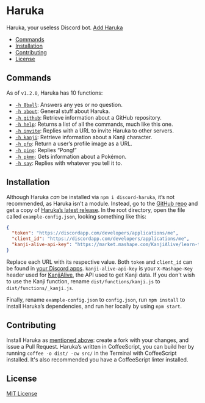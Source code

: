 # Haruka

Haruka, your useless Discord bot. [Add Haruka][add]

- [Commands](#commands)
- [Installation](#installation)
- [Contributing](#contributing)
- [License](#license)


## Commands
As of `v1.2.0`, Haruka has 10 functions:

- [`-h 8ball`][8ball]: Answers any yes or no question.
- [`-h about`][about]: General stuff about Haruka.
- [`-h github`][github]: Retrieve information about a GitHub repository.
- [`-h help`][help]: Returns a list of all the commands, much like this one.
- [`-h invite`][invite]: Replies with a URL to invite Haruka to other servers.
- [`-h kanji`][kanji]: Retrieve information about a Kanji character.
- [`-h pfp`][pfp]: Return a user’s profile image as a URL.
- [`-h ping`][ping]: Replies “Pong!”
- [`-h pkmn`][pkmn]: Gets information about a Pokémon.
- [`-h say`][say]: Replies with whatever you tell it to.

## Installation

Although Haruka _can_ be installed via `npm i discord-haruka`, it’s not recommended, as Haruka isn’t a module. Instead, go to the [GitHub repo][repo] and get a copy of [Haruka’s latest release][releases]. In the root directory, open the file called `example-config.json`, looking something like this:

```json
{
  "token": "https://discordapp.com/developers/applications/me",
  "client_id": "https://discordapp.com/developers/applications/me",
  "kanji-alive-api-key": "https://market.mashape.com/KanjiAlive/learn-to-read-and-write-japanese-kanji"
}
```

Replace each URL with its respective value. Both `token` and `client_id` can be found in [your Discord apps][discord-my-apps]. `kanji-alive-api-key` is your `X-Mashape-Key` header used for [KanjiAlive][kanjialive], the API used to get Kanji data. If you don't wish to use the Kanji function, rename `dist/functions/kanji.js` to `dist/functions/_kanji.js`.

Finally, rename `example-config.json` to `config.json`, run `npm install` to install Haruka’s dependencies, and run her locally by using `npm start`.

## Contributing
Install Haruka as [mentioned above](#installation): create a fork with your changes, and issue a Pull Request. Haruka’s written in CoffeeScript, you can build her by running `coffee -o dist/ -cw src/` in the Terminal with CoffeeScript installed. It's also recommended you have a CoffeeScript linter installed.

## License

[MIT License][license]



<!-- Reference links -->
[kanjialive]: https://market.mashape.com/KanjiAlive/learn-to-read-and-write-japanese-kanji "KanjiAlive API Documentation"
[repo]: https://github.com/MindfulMinun/discord-haruka "MindfulMinun/discord-haruka"
[releases]: https://github.com/MindfulMinun/discord-haruka/releases "Releases · MindfulMinun/discord-haruka"
[discord-my-apps]: https://discordapp.com/developers/applications/me "Discord - My Apps"
[license]: https://github.com/MindfulMinun/discord-haruka/blob/master/LICENSE "discord-haruka/LICENSE"
[add]: https://discordapp.com/oauth2/authorize?client_id=458130019554820127&scope=bot&permissions=125966 "Add Haruka to your Discord server."

<!-- Function links -->
[8ball]:  https://github.com/MindfulMinun/discord-haruka/blob/master/src/functions/8ball.coffee
[about]:  https://github.com/MindfulMinun/discord-haruka/blob/master/src/functions/about.coffee
[github]: https://github.com/MindfulMinun/discord-haruka/blob/master/src/functions/github.coffee
[help]:   https://github.com/MindfulMinun/discord-haruka/blob/master/src/functions/help.coffee
[invite]: https://github.com/MindfulMinun/discord-haruka/blob/master/src/functions/invite.coffee
[kanji]:  https://github.com/MindfulMinun/discord-haruka/blob/master/src/functions/kanji.coffee
[pfp]:    https://github.com/MindfulMinun/discord-haruka/blob/master/src/functions/pfp.coffee
[ping]:   https://github.com/MindfulMinun/discord-haruka/blob/master/src/functions/ping.coffee
[pkmn]:   https://github.com/MindfulMinun/discord-haruka/blob/master/src/functions/pkmn.coffee
[say]:    https://github.com/MindfulMinun/discord-haruka/blob/master/src/functions/say.coffee
